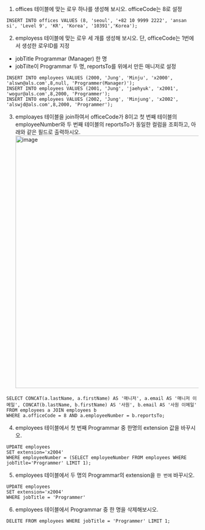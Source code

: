 1. offices 테이블에 맞는 로우 하나를 생성해 보시오. officeCode는 8로 설정

```mariadb
INSERT INTO offices VALUES (8, 'seoul', '+82 10 9999 2222', 'ansan si', 'Level 9', 'KR', 'Korea', '10391','Korea');
```


2. employess 테이블에 맞는 로우 세 개를 생성해 보시오. 단, officeCode는 1번에서 생성한 로우ID를 지정
- jobTitle Programmar (Manager) 한 명
- jobTilte이 Programmar 두 명, reportsTo를 위에서 만든 매니저로 설정


```mariadb
INSERT INTO employees VALUES (2000, 'Jung', 'Minju', 'x2000', 'alswn@als.com',8,null, 'Programmer(Manager)');
INSERT INTO employees VALUES (2001, 'Jung', 'jaehyuk', 'x2001', 'wogur@als.com',8,2000, 'Programmer');
INSERT INTO employees VALUES (2002, 'Jung', 'Minjung', 'x2002', 'alswjd@als.com',8,2000, 'Programmer');

```


3. emploayes 테이블을 join하여서 officeCode가 8이고 첫 번째 테이블의 employeeNumber와 두 번째 테이블의 reportsTo가 동일한 컬럼을 조회하고, 아래와 같은 필드로 출력하시오.
   <img width="661" alt="image" src="https://user-images.githubusercontent.com/24751937/202596761-8c581e25-e664-4580-be3a-25b251428cc4.png">

```mariadb
SELECT CONCAT(a.lastName, a.firstName) AS '매니저', a.email AS '매니저 이메일', CONCAT(b.lastName, b.firstName) AS '사원', b.email AS '사원 이메일'
FROM employees a JOIN employees b
WHERE a.officeCode = 8 AND a.employeeNumber = b.reportsTo;
```


4. employees 테이블에서 첫 번째 Programmar 중 한명의 extension 값을 바꾸시오.

```mariadb
UPDATE employees
SET extension='x2004'
WHERE employeeNumber = (SELECT employeeNumber FROM employees WHERE jobTitle='Programmer' LIMIT 1);
```

5. employees 테이블에서 두 명의 Programmar의 extension을 `한 번에` 바꾸시오.
```mariadb
UPDATE employees
SET extension='x2004'
WHERE jobTitle = 'Programmer'

```
6. employees 테이블에서 Programmar 중 한 명을 삭제해보시오.

```mariadb
DELETE FROM employees WHERE jobTitle = 'Programmer' LIMIT 1;
```